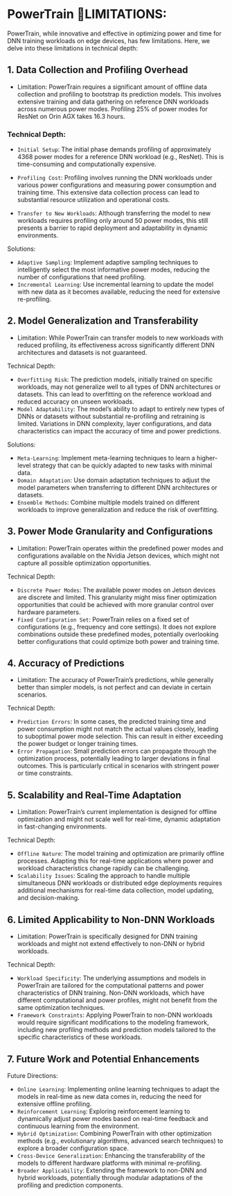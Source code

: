 # PowerTrain 🌸LIMITATIONS:

PowerTrain, while innovative and effective in optimizing power and time for DNN training workloads on edge devices, has few limitations. Here, we delve into these limitations in technical depth:

## 1. Data Collection and Profiling Overhead

+ Limitation: PowerTrain requires a significant amount of offline data collection and profiling to bootstrap its prediction models. This involves extensive training and data gathering on reference DNN workloads across numerous power modes. Profiling 25% of power modes for ResNet on Orin AGX takes 16.3 hours.

### Technical Depth:

+ `Initial Setup`: The initial phase demands profiling of approximately 4368 power modes for a reference DNN workload (e.g., ResNet). This is time-consuming and computationally expensive.
    
+ `Profiling Cost`: Profiling involves running the DNN workloads under various power configurations and measuring power consumption and training time. This extensive data collection process can lead to substantial resource utilization and operational costs.

+ `Transfer to New Workloads`: Although transferring the model to new workloads requires profiling only around 50 power modes, this still presents a barrier to rapid deployment and adaptability in dynamic environments.

Solutions:

+ `Adaptive Sampling`: Implement adaptive sampling techniques to intelligently select the most informative power modes, reducing the number of configurations that need profiling.
+ `Incremental Learning`: Use incremental learning to update the model with new data as it becomes available, reducing the need for extensive re-profiling.

## 2. Model Generalization and Transferability

+ Limitation: While PowerTrain can transfer models to new workloads with reduced profiling, its effectiveness across significantly different DNN architectures and datasets is not guaranteed.

Technical Depth:

+ `Overfitting Risk`: The prediction models, initially trained on specific workloads, may not generalize well to all types of DNN architectures or datasets. This can lead to overfitting on the reference workload and reduced accuracy on unseen workloads.
+ `Model Adaptability`: The model’s ability to adapt to entirely new types of DNNs or datasets without substantial re-profiling and retraining is limited. Variations in DNN complexity, layer configurations, and data characteristics can impact the accuracy of time and power predictions.

Solutions:

+ `Meta-Learning`: Implement meta-learning techniques to learn a higher-level strategy that can be quickly adapted to new tasks with minimal data.
+ `Domain Adaptation`: Use domain adaptation techniques to adjust the model parameters when transferring to different DNN architectures or datasets.
+ `Ensemble Methods`: Combine multiple models trained on different workloads to improve generalization and reduce the risk of overfitting.

##  3. Power Mode Granularity and Configurations
+ Limitation: PowerTrain operates within the predefined power modes and configurations available on the Nvidia Jetson devices, which might not capture all possible optimization opportunities.

Technical Depth:

+ `Discrete Power Modes`: The available power modes on Jetson devices are discrete and limited. This granularity might miss finer optimization opportunities that could be achieved with more granular control over hardware parameters.
+ `Fixed Configuration Set`: PowerTrain relies on a fixed set of configurations (e.g., frequency and core settings). It does not explore combinations outside these predefined modes, potentially overlooking better configurations that could optimize both power and training time.

## 4. Accuracy of Predictions
+ Limitation: The accuracy of PowerTrain’s predictions, while generally better than simpler models, is not perfect and can deviate in certain scenarios.

Technical Depth:

+ `Prediction Errors`: In some cases, the predicted training time and power consumption might not match the actual values closely, leading to suboptimal power mode selection. This can result in either exceeding the power budget or longer training times.
+ `Error Propagation`: Small prediction errors can propagate through the optimization process, potentially leading to larger deviations in final outcomes. This is particularly critical in scenarios with stringent power or time constraints.

## 5. Scalability and Real-Time Adaptation
+ Limitation: PowerTrain’s current implementation is designed for offline optimization and might not scale well for real-time, dynamic adaptation in fast-changing environments.

Technical Depth:

+ `Offline Nature`: The model training and optimization are primarily offline processes. Adapting this for real-time applications where power and workload characteristics change rapidly can be challenging.
+ `Scalability Issues`: Scaling the approach to handle multiple simultaneous DNN workloads or distributed edge deployments requires additional mechanisms for real-time data collection, model updating, and decision-making.

## 6. Limited Applicability to Non-DNN Workloads
+ Limitation: PowerTrain is specifically designed for DNN training workloads and might not extend effectively to non-DNN or hybrid workloads.

Technical Depth:

+ `Workload Specificity`: The underlying assumptions and models in PowerTrain are tailored for the computational patterns and power characteristics of DNN training. Non-DNN workloads, which have different computational and power profiles, might not benefit from the same optimization techniques.
+ `Framework Constraints`: Applying PowerTrain to non-DNN workloads would require significant modifications to the modeling framework, including new profiling methods and prediction models tailored to the specific characteristics of these workloads.

## 7. Future Work and Potential Enhancements
Future Directions:

+ `Online Learning`: Implementing online learning techniques to adapt the models in real-time as new data comes in, reducing the need for extensive offline profiling.
+ `Reinforcement Learning`: Exploring reinforcement learning to dynamically adjust power modes based on real-time feedback and continuous learning from the environment.
+ `Hybrid Optimization`: Combining PowerTrain with other optimization methods (e.g., evolutionary algorithms, advanced search techniques) to explore a broader configuration space.
+ `Cross-Device Generalization`: Enhancing the transferability of the models to different hardware platforms with minimal re-profiling.
+ `Broader Applicability`: Extending the framework to non-DNN and hybrid workloads, potentially through modular adaptations of the profiling and prediction components.
